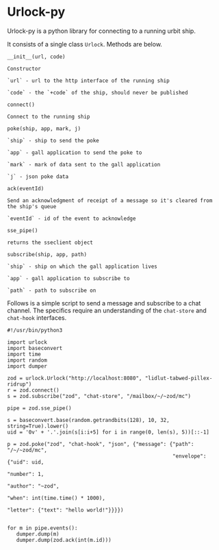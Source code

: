# Urlock-py

Urlock-py is a python library for connecting to a running urbit ship.

It consists of a single class `Urlock`. Methods are below.

`__init__(url, code)`

    Constructor

    `url` - url to the http interface of the running ship

    `code` - the `+code` of the ship, should never be published


`connect()`

    Connect to the running ship


`poke(ship, app, mark, j)`

    `ship` - ship to send the poke

    `app` - gall application to send the poke to

    `mark` - mark of data sent to the gall application

    `j` - json poke data


`ack(eventId)`

    Send an acknowledgment of receipt of a message so it's cleared from the ship's queue 

    `eventId` - id of the event to acknowledge


`sse_pipe()`

    returns the sseclient object


`subscribe(ship, app, path)`

    `ship` - ship on which the gall application lives

    `app` - gall application to subscribe to

    `path` - path to subscribe on


Follows is a simple script to send a message and subscribe to a chat channel. The specifics require an understanding of the `chat-store` and `chat-hook` interfaces.

```
#!/usr/bin/python3

import urlock
import baseconvert
import time
import random
import dumper

zod = urlock.Urlock("http://localhost:8080", "lidlut-tabwed-pillex-ridrup")
r = zod.connect()
s = zod.subscribe("zod", "chat-store", "/mailbox/~/~zod/mc")

pipe = zod.sse_pipe()

s = baseconvert.base(random.getrandbits(128), 10, 32, string=True).lower()
uid = '0v' + '.'.join(s[i:i+5] for i in range(0, len(s), 5))[::-1]

p = zod.poke("zod", "chat-hook", "json", {"message": {"path": "/~/~zod/mc",
                                                      "envelope": {"uid": uid,
                                                                   "number": 1,
                                                                   "author": "~zod",
                                                                   "when": int(time.time() * 1000),
                                                                   "letter": {"text": "hello world!"}}}})


for m in pipe.events():
   dumper.dump(m)
   dumper.dump(zod.ack(int(m.id)))
```